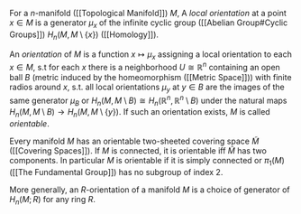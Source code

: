 For a $n$-manifold ([[Topological Manifold]]) $M$, A *local orientation* at a point $x\in M$ is a generator $\mu_x$ of the infinite cyclic group ([[Abelian Group#Cyclic Groups]]) $H_n(M,M\setminus\{x\})$ ([[Homology]]).

An *orientation* of $M$ is a function $x\mapsto \mu_x$ assigning a local orientation to each $x\in M$, s.t for each $x$ there is a neighborhood $U\cong \mathbb{R}^n$ containing an open ball $B$ (metric induced by the homeomorphism ([[Metric Space]])) with finite radios around $x$, s.t. all local orientations $\mu_y$ at $y\in B$ are the images of the same generator $\mu_B$ or $H_n(M,M\setminus B) \cong H_n(\mathbb{R}^n,\mathbb{R}^n\setminus B)$ under the natural maps $H_n(M,M\setminus B)\rightarrow H_n(M,M\setminus \{y\})$. If such an orientation exists, $M$ is called *orientable*.

Every manifold $M$ has an orientable two-sheeted covering space $\tilde{M}$ ([[Covering Spaces]]).
If $M$ is connected, it is orientable iff $\tilde{M}$ has two components. In particular $M$ is orientable if it is simply connected or $\pi_1(M)$ ([[The Fundamental Group]]) has no subgroup of index $2$.

More generally, an $R$-orientation of a manifold $M$ is a choice of generator of $H_n(M;R)$ for any ring $R$.